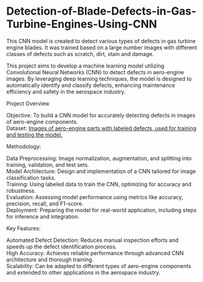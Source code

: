# Detection-of-Blade-Defects-in-Gas-Turbine-Engines-Using-CNN
This CNN model is created to detect various types of defects in gas turbine engine blades. It was trained based on a large number images with different classes of defects such as scratch, dirt, stain and damage. 

This project aims to develop a machine learning model utilizing Convolutional Neural Networks (CNN) to detect defects in aero-engine images. By leveraging deep learning techniques, the model is designed to automatically identify and classify defects, enhancing maintenance efficiency and safety in the aerospace industry.

Project Overview

Objective: To build a CNN model for accurately detecting defects in images of aero-engine components.                            
Dataset: [Images of aero-engine parts with labeled defects, used for training and testing the model.](https://www.kaggle.com/datasets/wolfmedal/aero-engine-defect-new)

Methodology:

Data Preprocessing: Image normalization, augmentation, and splitting into training, validation, and test sets.              
Model Architecture: Design and implementation of a CNN tailored for image classification tasks.                                
Training: Using labeled data to train the CNN, optimizing for accuracy and robustness.                                             
Evaluation: Assessing model performance using metrics like accuracy, precision, recall, and F1-score.                                  
Deployment: Preparing the model for real-world application, including steps for inference and integration.

Key Features:

Automated Defect Detection: Reduces manual inspection efforts and speeds up the defect identification process.                    
High Accuracy: Achieves reliable performance through advanced CNN architecture and thorough training.                           
Scalability: Can be adapted to different types of aero-engine components and extended to other applications in the aerospace industry.
